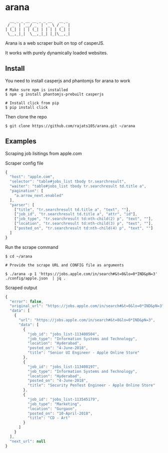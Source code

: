 # arana

``` text
  __ _ _ __ __ _ _ __   __ _
 / _` | '__/ _` | '_ \ / _` |
| (_| | | | (_| | | | | (_| |
 \__,_|_|  \__,_|_| |_|\__,_|
```

Arana is a web scraper built on top of casperJS.

It works with purely dynamically loaded websites.

## Install

You need to install casperjs and phantomjs for arana to work

``` shell
# Make sure npm is installed
$ npm -g install phantomjs-prebuilt casperjs

# Install click from pip
$ pip install click
```

Then clone the repo

``` shell
$ git clone https://github.com/rajats105/arana.git ~/arana
```

## Examples

Scraping job lisitings from apple.com

Scraper config file

``` javascript
{
  "host": "apple.com",
  "selector": "table#jobs_list tbody tr.searchresult",
  "waiter": "table#jobs_list tbody tr.searchresult td.title a",
  "pagination": [
    "a.arrow_next.enabled"
  ],
  "parser": [
    ["title", "tr.searchresult td.title a", "text", ""],
    ["job_id", "tr.searchresult td.title a", "attr", "id"],
    ["job_type", "tr.searchresult td:nth-child(2) p", "text", ""],
    ["location", "tr.searchresult td:nth-child(3) p", "text", ""],
    ["posted_on", "tr.searchresult td:nth-child(4) p", "text", ""]
  ]
}
```

Run the scrape command

``` shell
$ cd ~/arana

# Provide the scrape URL and CONFIG file as arguments

$ ./arana -p 1 'https://jobs.apple.com/in/search#&t=0&lo=0*IND&pN=3' ./config/apple.json  | jq .
```

Scraped output

``` javascript
{
  "error": false,
  "original_url": "https://jobs.apple.com/in/search#&t=0&lo=0*IND&pN=3",
  "data": [
    {
      "url": "https://jobs.apple.com/in/search#&t=0&lo=0*IND&pN=3",
      "data": [
        {
          "job_id": "jobs_list-113400504",
          "job_type": "Information Systems and Technology",
          "location": "Hyderabad",
          "posted_on": "4-June-2018",
          "title": "Senior UI Engineer - Apple Online Store"
        },
        {
          "job_id": "jobs_list-113408197",
          "job_type": "Information Systems and Technology",
          "location": "Hyderabad",
          "posted_on": "4-June-2018",
          "title": "Security PenTest Engineer - Apple Online Store"
        },
        {
          "job_id": "jobs_list-113545179",
          "job_type": "Marketing",
          "location": "Gurgaon",
          "posted_on": "10-April-2018",
          "title": "CD - Art"
        }
      ]
    }
  ],
  "next_url": null
}
```
